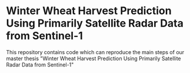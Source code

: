 # Winter Wheat Harvest Prediction Using Primarily Satellite Radar Data from Sentinel-1

This repository contains code which can reproduce the main steps of our master thesis "Winter Wheat Harvest Prediction Using Primarily Satellite Radar Data from Sentinel-1"

